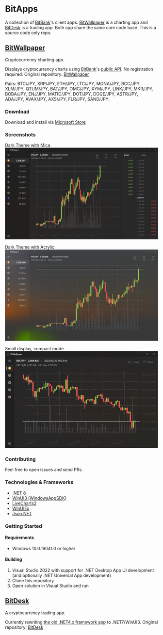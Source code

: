 # BitApps

A collection of [BitBank](https://bitbank.cc/)'s client apps. [BitWallpaper](https://github.com/torum/BitWallpaper) is a charting app and [BitDesk](https://github.com/torum/BitDesk) is a trading app. Both app share the same core code base. This is a source code only repo.

## [BitWallpaper](https://github.com/torum/BitWallpaper)
Cryptocurrency charting app. 

Displays cryptocurrency charts using [BitBank](https://bitbank.cc/)'s [public API](https://github.com/bitbankinc/bitbank-api-docs). No registration required. Original repository: [BitWallpaper](https://github.com/torum/BitWallpaper)

Pairs: BTC/JPY, XRP/JPY, ETH/JPY, LTC/JPY, MONA/JPY, BCC/JPY, XLM/JPY, QTUM/JPY, BAT/JPY, OMG/JPY, XYM/JPY, LINK/JPY, MKR/JPY, BOBA/JPY, ENJ/JPY, MATIC/JPY, DOT/JPY, DOGE/JPY, ASTR/JPY, ADA/JPY, AVAX/JPY, AXS/JPY, FLR/JPY, SAND/JPY.

### Download
 Download and install via [Microsoft Store](https://apps.microsoft.com/store/detail/bitwallpaper/9NCC3NTG9DP3)
 
### Screenshots

Dark Theme with Mica  
![alt text](https://github.com/torum/BitWallpaper/blob/master/docs/Images/BitWallpaper-screenshot-V2-full.png?raw=true)

Dark Theme with Acrylic 
![alt text](https://github.com/torum/BitWallpaper/blob/master/docs/Images/BitWallpaper-screenshot-V2-full-AcrylicSystemBackdrop.png?raw=true)

Small display, compact mode  
![alt text](https://github.com/torum/BitWallpaper/blob/master/docs/Images/BitWallpaper-screenshot-V2-small.png?raw=true)

### Contributing
Feel free to open issues and send PRs. 

### Technologies & Frameworks
* [.NET 8](https://github.com/dotnet/runtime)  
* [WinUI3 (WindowsAppSDK)](https://github.com/microsoft/WindowsAppSDK)  
* [LiveCharts2](https://github.com/beto-rodriguez/LiveCharts2)  
* [WinUIEx](https://github.com/dotMorten/WinUIEx)
* [Json.NET](https://github.com/JamesNK/Newtonsoft.Json)

### Getting Started

#### Requirements
* Windows 10.0.19041.0 or higher

#### Building
1. Visual Studio 2022 with support for .NET Desktop App UI development (and optionally .NET Universal App development)
2. Clone this repository
3. Open solution in Visual Studio and run


## [BitDesk](https://github.com/torum/BitDesk)
A cryptocurrency trading app. 

Currently rewriting [the old .NET4.x framework app](https://github.com/torum/BitDesk) to .NET7/WinUI3. Original repository: [BitDesk](https://github.com/torum/BitDesk)

